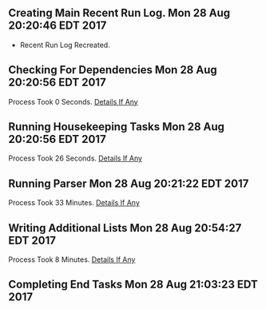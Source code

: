 ## Creating Main Recent Run Log. Mon 28 Aug 20:20:46 EDT 2017
* Recent Run Log Recreated.
## Checking For Dependencies Mon 28 Aug 20:20:56 EDT 2017
Process Took 0 Seconds.
[Details If Any](https://github.com/deathbybandaid/piholeparser/blob/master/RecentRunLogs/toplevel/30-Checking-For-Dependencies.md)

## Running Housekeeping Tasks Mon 28 Aug 20:20:56 EDT 2017
Process Took 26 Seconds.
[Details If Any](https://github.com/deathbybandaid/piholeparser/blob/master/RecentRunLogs/toplevel/40-Running-Housekeeping-Tasks.md)

## Running Parser Mon 28 Aug 20:21:22 EDT 2017
Process Took 33 Minutes.
[Details If Any](https://github.com/deathbybandaid/piholeparser/blob/master/RecentRunLogs/toplevel/50-Running-Parser.md)

## Writing Additional Lists Mon 28 Aug 20:54:27 EDT 2017
Process Took 8 Minutes.
[Details If Any](https://github.com/deathbybandaid/piholeparser/blob/master/RecentRunLogs/toplevel/60-Writing-Additional-Lists.md)

## Completing End Tasks Mon 28 Aug 21:03:23 EDT 2017
